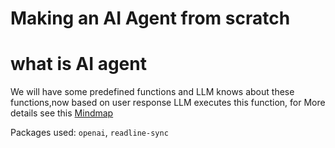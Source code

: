# Making an AI Agent from scratch

# what is AI agent
We will have some predefined functions and LLM knows about these functions,now based on user response LLM executes this function, for More details see this [Mindmap](https://app.eraser.io/workspace/NgmMrdC2eXU2cbfHJ3wW)

Packages used: `openai`, `readline-sync`